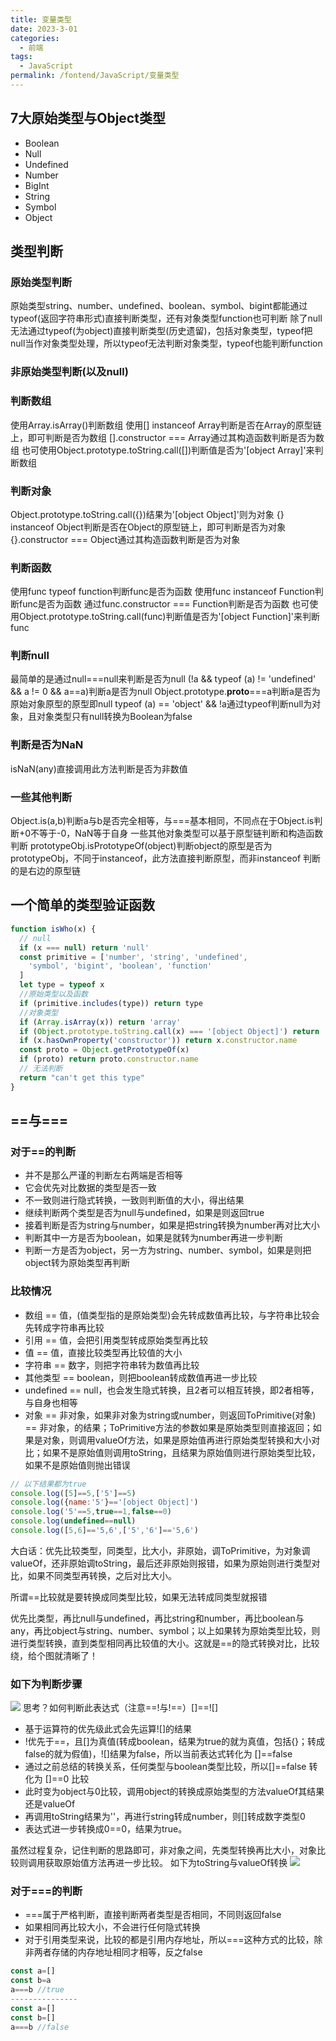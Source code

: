 ```yaml
---
title: 变量类型  
date: 2023-3-01
categories:
  - 前端
tags:
  - JavaScript
permalink: /fontend/JavaScript/变量类型
---
```


## 7大原始类型与Object类型

- Boolean
- Null
- Undefined
- Number
- BigInt
- String
- Symbol
- Object

## 类型判断
### 原始类型判断
>
原始类型string、number、undefined、boolean、symbol、bigint都能通过typeof(返回字符串形式)直接判断类型，还有对象类型function也可判断
除了null无法通过typeof(为object)直接判断类型(历史遗留)，包括对象类型，typeof把null当作对象类型处理，所以typeof无法判断对象类型，typeof也能判断function
>
### 非原始类型判断(以及null)
### 判断数组
>
使用Array.isArray()判断数组
使用[] instanceof Array判断是否在Array的原型链上，即可判断是否为数组
[].constructor === Array通过其构造函数判断是否为数组
也可使用Object.prototype.toString.call([])判断值是否为'[object Array]'来判断数组
>
### 判断对象
>
Object.prototype.toString.call({})结果为'[object Object]'则为对象
{} instanceof Object判断是否在Object的原型链上，即可判断是否为对象
{}.constructor === Object通过其构造函数判断是否为对象
>
### 判断函数
>
使用func typeof function判断func是否为函数
使用func instanceof Function判断func是否为函数
通过func.constructor === Function判断是否为函数
也可使用Object.prototype.toString.call(func)判断值是否为'[object Function]'来判断func
>
### 判断null
>
最简单的是通过null===null来判断是否为null
(!a && typeof (a) != 'undefined' && a != 0 && a==a)判断a是否为null
Object.prototype.__proto__===a判断a是否为原始对象原型的原型即null
typeof (a) == 'object' && !a通过typeof判断null为对象，且对象类型只有null转换为Boolean为false
>
### 判断是否为NaN
>
isNaN(any)直接调用此方法判断是否为非数值
>
### 一些其他判断
>
Object.is(a,b)判断a与b是否完全相等，与===基本相同，不同点在于Object.is判断+0不等于-0，NaN等于自身
一些其他对象类型可以基于原型链判断和构造函数判断
prototypeObj.isPrototypeOf(object)判断object的原型是否为prototypeObj，不同于instanceof，此方法直接判断原型，而非instanceof 判断的是右边的原型链
>
## 一个简单的类型验证函数
```js
function isWho(x) {
  // null
  if (x === null) return 'null'
  const primitive = ['number', 'string', 'undefined',
    'symbol', 'bigint', 'boolean', 'function'
  ]
  let type = typeof x
  //原始类型以及函数
  if (primitive.includes(type)) return type
  //对象类型
  if (Array.isArray(x)) return 'array'
  if (Object.prototype.toString.call(x) === '[object Object]') return 'object'
  if (x.hasOwnProperty('constructor')) return x.constructor.name
  const proto = Object.getPrototypeOf(x)
  if (proto) return proto.constructor.name
  // 无法判断
  return "can't get this type"
}
```

## ==与===
### 对于==的判断

- 并不是那么严谨的判断左右两端是否相等
- 它会优先对比数据的类型是否一致
- 不一致则进行隐式转换，一致则判断值的大小，得出结果
- 继续判断两个类型是否为null与undefined，如果是则返回true
- 接着判断是否为string与number，如果是把string转换为number再对比大小
- 判断其中一方是否为boolean，如果是就转为number再进一步判断
- 判断一方是否为object，另一方为string、number、symbol，如果是则把object转为原始类型再判断


### 比较情况

- 数组 == 值，(值类型指的是原始类型)会先转成数值再比较，与字符串比较会先转成字符串再比较
- 引用 == 值，会把引用类型转成原始类型再比较
- 值 == 值，直接比较类型再比较值的大小
- 字符串 == 数字，则把字符串转为数值再比较
- 其他类型 == boolean，则把boolean转成数值再进一步比较
- undefined == null，也会发生隐式转换，且2者可以相互转换，即2者相等，与自身也相等
- 对象 == 非对象，如果非对象为string或number，则返回ToPrimitive(对象) == 非对象，的结果；ToPrimitive方法的参数如果是原始类型则直接返回；如果是对象，则调用valueOf方法，如果是原始值再进行原始类型转换和大小对比；如果不是原始值则调用toString，且结果为原始值则进行原始类型比较，如果不是原始值则抛出错误

```js
// 以下结果都为true
console.log([5]==5,['5']==5)
console.log({name:'5'}=='[object Object]')
console.log('5'==5,true==1,false==0)
console.log(undefined==null)
console.log([5,6]=='5,6',['5','6']=='5,6')
```
>
大白话：优先比较类型，同类型，比大小，非原始，调ToPrimitive，为对象调valueOf，还非原始调toString，最后还非原始则报错，如果为原始则进行类型对比，如果不同类型再转换，之后对比大小。
>
所谓==比较就是要转换成同类型比较，如果无法转成同类型就报错
>
优先比类型，再比null与undefined，再比string和number，再比boolean与any，再比object与string、number、symbol；以上如果转为原始类型比较，则进行类型转换，直到类型相同再比较值的大小。这就是==的隐式转换对比，比较绕，给个图就清晰了！
>
### 如下为判断步骤
![](http://file.cqcdq.top/iRrNoiw6qSRTrq46vyJjWeLcWywam7Iw/%E6%AF%94%E8%BE%83%E6%B5%81%E7%A8%8B.png)
思考？如何判断此表达式（注意==!与!==）[]==![]

- 基于运算符的优先级此式会先运算![]的结果
- !优先于==，且[]为真值(转成boolean，结果为true的就为真值，包括{}；转成false的就为假值)，![]结果为false，所以当前表达式转化为 []==false
- 通过之前总结的转换关系，任何类型与boolean类型比较，所以[]==false 转化为 []==0 比较
- 此时变为object与0比较，调用object的转换成原始类型的方法valueOf其结果还是valueOf
- 再调用toString结果为''，再进行string转成number，则[]转成数字类型0
- 表达式进一步转换成0==0，结果为true。

虽然过程复杂，记住判断的思路即可，非对象之间，先类型转换再比大小，对象比较则调用获取原始值方法再进一步比较。
如下为toString与valueOf转换
![](http://file.cqcdq.top/zM3f434ChVwg9fQYPn1xsHfVjgTHEmDh/%E8%BD%AC%E6%8D%A2.png)

### 对于===的判断

- ===属于严格判断，直接判断两者类型是否相同，不同则返回false
- 如果相同再比较大小，不会进行任何隐式转换
- 对于引用类型来说，比较的都是引用内存地址，所以===这种方式的比较，除非两者存储的内存地址相同才相等，反之false
```js
const a=[]
const b=a
a===b //true
---------------
const a=[]
const b=[]
a===b //false
```